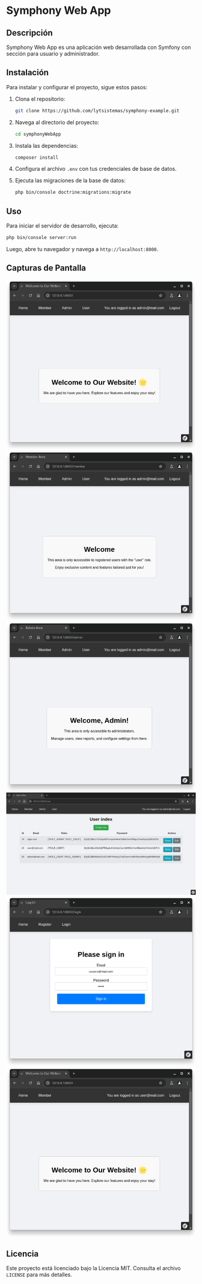 # Symphony Web App

## Descripción
Symphony Web App es una aplicación web desarrollada con Symfony con sección para usuario y administrador.

## Instalación
Para instalar y configurar el proyecto, sigue estos pasos:

1. Clona el repositorio:
    ```bash
    git clone https://github.com/lytsistemas/symphony-example.git
    ```
2. Navega al directorio del proyecto:
    ```bash
    cd symphonyWebApp
    ```
3. Instala las dependencias:
    ```bash
    composer install
    ```
4. Configura el archivo `.env` con tus credenciales de base de datos.

5. Ejecuta las migraciones de la base de datos:
    ```bash
    php bin/console doctrine:migrations:migrate
    ```

## Uso
Para iniciar el servidor de desarrollo, ejecuta:
```bash
php bin/console server:run
```
Luego, abre tu navegador y navega a `http://localhost:8000`.

## Capturas de Pantalla
![Captura 1](./Captura1.png)
![Captura 2](./Captura2.png)
![Captura 3](./Captura3.png)
![Captura 4](./Captura4.png)
![Captura 5](./Captura5.png)
![Captura 6](./Captura6.png)

## Licencia
Este proyecto está licenciado bajo la Licencia MIT. Consulta el archivo `LICENSE` para más detalles.
